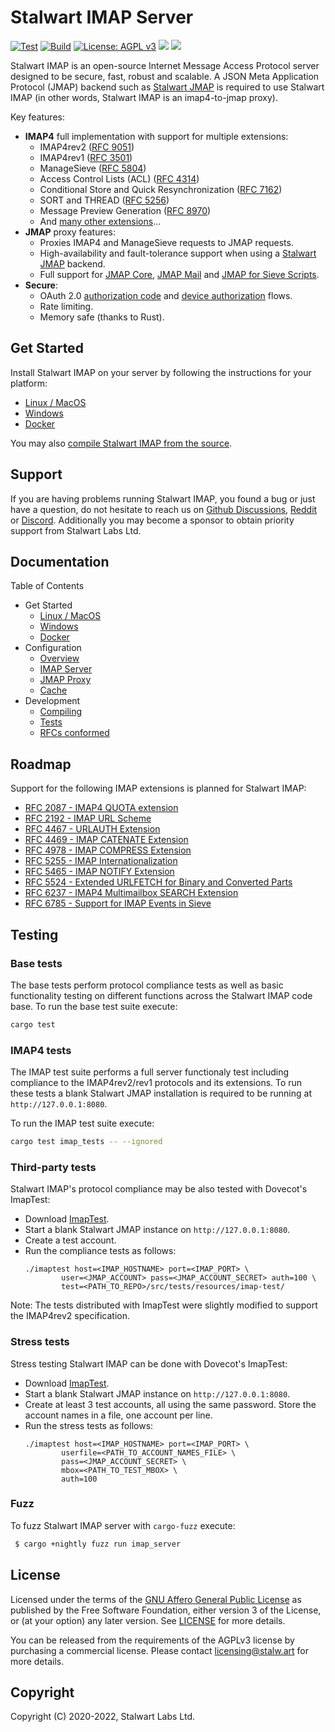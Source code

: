 # Stalwart IMAP Server

[![Test](https://github.com/stalwartlabs/imap-server/actions/workflows/test.yml/badge.svg)](https://github.com/stalwartlabs/imap-server/actions/workflows/test.yml)
[![Build](https://github.com/stalwartlabs/imap-server/actions/workflows/build.yml/badge.svg)](https://github.com/stalwartlabs/imap-server/actions/workflows/build.yml)
[![License: AGPL v3](https://img.shields.io/badge/License-AGPL_v3-blue.svg)](https://www.gnu.org/licenses/agpl-3.0)
[![](https://img.shields.io/discord/923615863037390889?label=Chat)](https://discord.gg/jVAuShSdNZ)
[![](https://img.shields.io/twitter/follow/stalwartlabs?style=flat)](https://twitter.com/stalwartlabs)

Stalwart IMAP is an open-source Internet Message Access Protocol server designed to be secure, fast, robust and scalable.
A JSON Meta Application Protocol (JMAP) backend such as [Stalwart JMAP](https://github.com/stalwartlabs/jmap-server) is required to use Stalwart IMAP (in other words, Stalwart
IMAP is an imap4-to-jmap proxy).

Key features:

- **IMAP4** full implementation with support for multiple extensions:
  - IMAP4rev2 ([RFC 9051](https://datatracker.ietf.org/doc/html/rfc9051))
  - IMAP4rev1 ([RFC 3501](https://datatracker.ietf.org/doc/html/rfc3501)) 
  - ManageSieve ([RFC 5804](https://datatracker.ietf.org/doc/html/rfc5804)) 
  - Access Control Lists (ACL) ([RFC 4314](https://datatracker.ietf.org/doc/html/rfc4314))
  - Conditional Store and Quick Resynchronization ([RFC 7162](https://datatracker.ietf.org/doc/html/rfc7162))
  - SORT and THREAD ([RFC 5256](https://datatracker.ietf.org/doc/html/rfc5256))
  - Message Preview Generation ([RFC 8970](https://datatracker.ietf.org/doc/html/rfc8970))
  - And [many other extensions](https://stalw.art/imap/development/rfc/#imap4-extensions)...
- **JMAP** proxy features:
  - Proxies IMAP4 and ManageSieve requests to JMAP requests.
  - High-availability and fault-tolerance support when using a [Stalwart JMAP](https://github.com/stalwartlabs/jmap-server) backend.
  - Full support for [JMAP Core](https://datatracker.ietf.org/doc/html/rfc8620), [JMAP Mail](https://datatracker.ietf.org/doc/html/rfc8621) and [JMAP for Sieve Scripts](https://www.ietf.org/archive/id/draft-ietf-jmap-sieve-12.html).
- **Secure**:
  - OAuth 2.0 [authorization code](https://www.rfc-editor.org/rfc/rfc8628) and [device authorization](https://www.rfc-editor.org/rfc/rfc8628) flows.
  - Rate limiting.
  - Memory safe (thanks to Rust).

## Get Started

Install Stalwart IMAP on your server by following the instructions for your platform:

- [Linux / MacOS](https://stalw.art/imap/get-started/linux/)
- [Windows](https://stalw.art/imap/get-started/windows/)
- [Docker](https://stalw.art/imap/get-started/docker/)

You may also [compile Stalwart IMAP from the source](https://stalw.art/imap/development/compile/).

## Support

If you are having problems running Stalwart IMAP, you found a bug or just have a question,
do not hesitate to reach us on [Github Discussions](https://github.com/stalwartlabs/imap-server/discussions),
[Reddit](https://www.reddit.com/r/stalwartlabs) or [Discord](https://discord.gg/jVAuShSdNZ).
Additionally you may become a sponsor to obtain priority support from Stalwart Labs Ltd.

## Documentation

Table of Contents

- Get Started
  - [Linux / MacOS](https://stalw.art/imap/get-started/linux/)
  - [Windows](https://stalw.art/imap/get-started/windows/)
  - [Docker](https://stalw.art/imap/get-started/docker/)
- Configuration
  - [Overview](https://stalw.art/imap/configure/overview/)
  - [IMAP Server](https://stalw.art/imap/configure/imap/)
  - [JMAP Proxy](https://stalw.art/imap/configure/proxy/)
  - [Cache](https://stalw.art/imap/configure/cache/)
- Development
  - [Compiling](https://stalw.art/imap/development/compile/)
  - [Tests](https://stalw.art/imap/development/test/)
  - [RFCs conformed](https://stalw.art/imap/development/rfc/)


## Roadmap

Support for the following IMAP extensions is planned for Stalwart IMAP:

- [RFC 2087 - IMAP4 QUOTA extension](https://datatracker.ietf.org/doc/html/rfc2087)
- [RFC 2192 - IMAP URL Scheme](https://datatracker.ietf.org/doc/html/rfc2192)
- [RFC 4467 - URLAUTH Extension](https://datatracker.ietf.org/doc/html/rfc4467)
- [RFC 4469 - IMAP CATENATE Extension](https://datatracker.ietf.org/doc/html/rfc4469)
- [RFC 4978 - IMAP COMPRESS Extension](https://datatracker.ietf.org/doc/html/rfc4978)
- [RFC 5255 - IMAP Internationalization](https://datatracker.ietf.org/doc/html/rfc5255)
- [RFC 5465 - IMAP NOTIFY Extension](https://datatracker.ietf.org/doc/html/rfc5465)
- [RFC 5524 - Extended URLFETCH for Binary and Converted Parts](https://datatracker.ietf.org/doc/html/rfc5524)
- [RFC 6237 - IMAP4 Multimailbox SEARCH Extension](https://www.rfc-editor.org/rfc/rfc6237)
- [RFC 6785 - Support for IMAP Events in Sieve](https://datatracker.ietf.org/doc/html/rfc6785)

## Testing

### Base tests

The base tests perform protocol compliance tests as well as basic functionality testing on 
different functions across the Stalwart IMAP code base. 
To run the base test suite execute:

```bash
cargo test
```

### IMAP4 tests

The IMAP test suite performs a full server functionaly test including compliance to the IMAP4rev2/rev1
protocols and its extensions. To run these tests a blank Stalwart JMAP installation is required to be running at
``http://127.0.0.1:8080``.

To run the IMAP test suite execute:

```bash
cargo test imap_tests -- --ignored
```

### Third-party tests

Stalwart IMAP's protocol compliance may be also tested with Dovecot's ImapTest:

- Download [ImapTest](https://www.imapwiki.org/ImapTest/Installation).
- Start a blank Stalwart JMAP instance on ``http://127.0.0.1:8080``.
- Create a test account.
- Run the compliance tests as follows:
    ```
    ./imaptest host=<IMAP_HOSTNAME> port=<IMAP_PORT> \
            user=<JMAP_ACCOUNT> pass=<JMAP_ACCOUNT_SECRET> auth=100 \
            test=<PATH_TO_REPO>/src/tests/resources/imap-test/
    ```

Note: The tests distributed with ImapTest were slightly modified to support the
IMAP4rev2 specification.

### Stress tests

Stress testing Stalwart IMAP can be done with Dovecot's ImapTest:

- Download [ImapTest](https://www.imapwiki.org/ImapTest/Installation).
- Start a blank Stalwart JMAP instance on ``http://127.0.0.1:8080``.
- Create at least 3 test accounts, all using the same password. Store the account names in a file, one account per line.
- Run the stress tests as follows:
    ```
    ./imaptest host=<IMAP_HOSTNAME> port=<IMAP_PORT> \
            userfile=<PATH_TO_ACCOUNT_NAMES_FILE> \
            pass=<JMAP_ACCOUNT_SECRET> \
            mbox=<PATH_TO_TEST_MBOX> \
            auth=100
    ```

### Fuzz

To fuzz Stalwart IMAP server with `cargo-fuzz` execute:

```bash
 $ cargo +nightly fuzz run imap_server
```

## License

Licensed under the terms of the [GNU Affero General Public License](https://www.gnu.org/licenses/agpl-3.0.en.html) as published by
the Free Software Foundation, either version 3 of the License, or (at your option) any later version.
See [LICENSE](LICENSE) for more details.

You can be released from the requirements of the AGPLv3 license by purchasing
a commercial license. Please contact licensing@stalw.art for more details.
  
## Copyright

Copyright (C) 2020-2022, Stalwart Labs Ltd.

